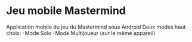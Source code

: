 # Jeu mobile Mastermind
Application mobile du jeu du Mastermind sous Android 
Deux modes haut choix: 
-Mode Solo
-Mode Multijoueur (sur le même appareil)

